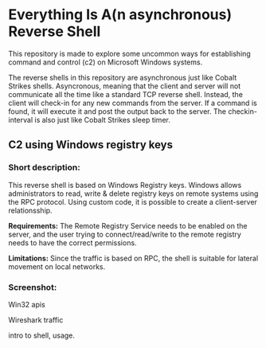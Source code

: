 # Everything Is A(n asynchronous) Reverse Shell

This repository is made to explore some uncommon ways for establishing command and control (c2) on Microsoft Windows systems. 

The reverse shells in this repository are asynchronous just like Cobalt Strikes shells. Asyncronous, meaning that the client and server will not communicate all the time like a standard TCP reverse shell. Instead, the client will check-in for any new commands from the server. If a command is found, it will execute it and post the output back to the server. The checkin-interval is also just like Cobalt Strikes sleep timer. 

## C2 using Windows registry keys

### Short description: 
This reverse shell is based on Windows Registry keys. Windows allows administrators to read, write & delete registry keys on remote systems using the RPC protocol. Using  custom code, it is possible to create a client-server relationsship.  

**Requirements:** 
The Remote Registry Service needs to be enabled on the server, and the user trying to connect/read/write to the remote registry needs to have the correct permissions.

**Limitations:** 
Since the traffic is based on RPC, the shell is suitable for lateral movement on local networks. 

### Screenshot:


Win32 apis 

Wireshark traffic

intro to shell, usage. 
